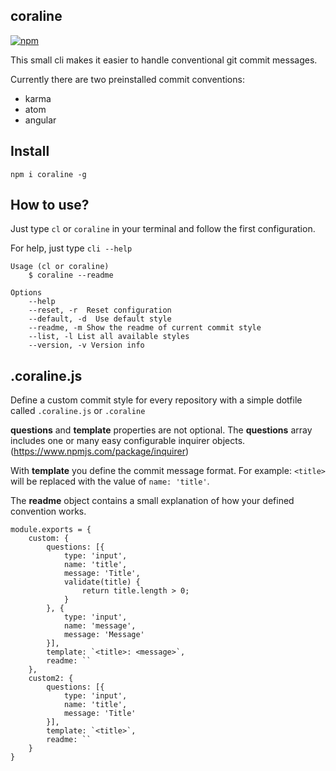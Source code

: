## coraline

[![npm](https://img.shields.io/npm/v/coraline.svg)](https://www.npmjs.com/package/coraline)

This small cli makes it easier to handle conventional git commit messages.

Currently there are two preinstalled commit conventions:

- karma
- atom
- angular

## Install

`npm i coraline -g`

## How to use?

Just type `cl` or `coraline` in your terminal and follow the first configuration.

For help, just type `cli --help`

```
Usage (cl or coraline)
    $ coraline --readme

Options
    --help
    --reset, -r  Reset configuration
    --default, -d  Use default style
    --readme, -m Show the readme of current commit style
    --list, -l List all available styles
    --version, -v Version info
```

## .coraline.js

Define a custom commit style for every repository with a simple
dotfile called `.coraline.js` or  `.coraline`

**questions** and **template** properties are not optional.
The **questions** array includes one or many easy configurable inquirer objects. (https://www.npmjs.com/package/inquirer)

With **template** you define the commit message format.
For example: `<title>` will be replaced with the value of `name: 'title'`.

The **readme** object contains a small explanation of how your defined convention works.

```
module.exports = {
    custom: {
        questions: [{
            type: 'input',
            name: 'title',
            message: 'Title',
            validate(title) {
                return title.length > 0;
            }
        }, {
            type: 'input',
            name: 'message',
            message: 'Message'
        }],
        template: `<title>: <message>`,
        readme: ``
    },
    custom2: {
        questions: [{
            type: 'input',
            name: 'title',
            message: 'Title'
        }],
        template: `<title>`,
        readme: ``
    }
}
```